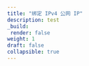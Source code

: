 ```yaml
---
title: "绑定 IPv4 公网 IP"
description: test
_build:
 render: false
weight: 1
draft: false
collapsible: true
---
```


